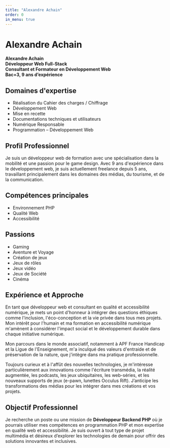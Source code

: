 ```yaml
---
title: "Alexandre Achain"
order: 0
in_menu: true
---
```

# Alexandre Achain

**Alexandre Achain**  
**Développeur Web Full-Stack**  
**Consultant et Formateur en Développement Web**  
**Bac+3, 9 ans d’expérience**  

## Domaines d'expertise
- Réalisation du Cahier des charges / Chiffrage
- Développement Web
- Mise en recette
- Documentations techniques et utilisateurs
- Numérique Responsable
- Programmation – Développement Web

## Profil Professionnel
Je suis un développeur web de formation avec une spécialisation dans la mobilité et une passion pour le game design. Avec 9 ans d'expérience dans le développement web, je suis actuellement freelance depuis 5 ans, travaillant principalement dans les domaines des médias, du tourisme, et de la communication.

## Compétences principales
- Environnement PHP
- Qualité Web
- Accessibilité

## Passions
- Gaming
- Aventure et Voyage
- Création de jeux
- Jeux de rôles
- Jeux vidéo
- Jeux de Société
- Cinéma

## Expérience et Approche
En tant que développeur web et consultant en qualité et accessibilité numérique, je mets un point d'honneur à intégrer des questions éthiques comme l'inclusion, l'éco-conception et la vie privée dans tous mes projets. Mon intérêt pour l'humain et ma formation en accessibilité numérique m'amènent à considérer l'impact social et le développement durable dans chaque initiative numérique.

Mon parcours dans le monde associatif, notamment à APF France Handicap et la Ligue de l'Enseignement, m'a inculqué des valeurs d'entraide et de préservation de la nature, que j'intègre dans ma pratique professionnelle.

Toujours curieux et à l'affût des nouvelles technologies, je m'intéresse particulièrement aux innovations comme l'écriture transmédia, la réalité augmentée, les podcasts, les jeux ubiquitaires, les web-séries, et les nouveaux supports de jeux (e-pawn, lunettes Occulus Rift). J’anticipe les transformations des médias pour les intégrer dans mes créations et vos projets.

## Objectif Professionnel
Je recherche un poste ou une mission de **Développeur Backend PHP** où je pourrais utiliser mes compétences en programmation PHP et mon expertise en qualité web et accessibilité. Je suis ouvert à tout type de projet multimédia et désireux d’explorer les technologies de demain pour offrir des solutions innovantes et inclusives. 